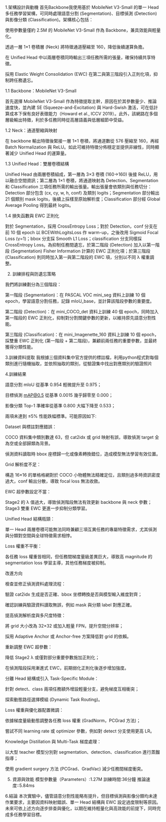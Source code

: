 1.架構設計與動機
首先Backbone我使用基於 MobileNet V3-Small 的單一 Head 多任務學習架構，可同時處理語意分割 (Segmentation)、目標偵測 (Detection) 與影像分類 (Classification)。架構核心包括：

使用參數量僅約 2.5M 的 MobileNet V3-Small 作為 Backbone，兼具效能與輕量化。

透過一層 1×1 卷積層 (Neck) 將特徵通道壓縮至 160，降低後續運算負擔。

在 Unified Head 中以兩層卷積同時輸出三項任務所需的張量，確保持續共享特徵。

採用 Elastic Weight Consolidation (EWC) 在第二與第三階段引入正則化項，抑制跨任務遺忘。

1.1 Backbone：MobileNet V3-Small

首先選擇 MobileNet V3-Small 作為特徵提取主幹，原因在於其參數量少、推論速度快，並內建 SE (Squeeze-and-Excitation) 與 Hard-Swish 激活，可在低計算成本下保有良好表徵能力（Howard et al., ICCV 2019）。此外，該網路在多個層級輸出特徵，利於多任務同時從高層語義與低層細節中受益。

1.2 Neck：通道壓縮與映射

在 backbone 輸出特徵後緊接一層 1×1 卷積，將通道數從 576 壓縮至 160，再經 Batch Normalization 與 ReLU。如此可維持特徵分佈穩定並提供非線性，同時顯著減少 Unified Head 的運算量。

1.3 Unified Head：雙層卷積結構

Unified Head 由兩層卷積組成，第一層為 3×3 卷積 (160→160) 後接 ReLU，用以融合空間資訊；第二層為 1×1 卷積，將通道映射為 Detection、Segmentation 和 Classification 三項任務所需的輸出張量。輸出張量會依類別與任務切分：Detection 部分包含 (cx, cy, w, h, conf) 及類別 logits；Segmentation 部分輸出 21 個類別 mask logits，後續上採樣至原始解析度；Classification 部分經 Global Average Pooling 得到最終 logits。

1.4 損失函數與 EWC 正則化

對於 Segmentation，採用 CrossEntropy Loss；對於 Detection，conf 分支在前 10 個 epoch 以 BCEWithLogitsLoss 作 warm-up，之後改用 Sigmoid Focal Loss (γ=1)；bbox 分支採 Smooth L1 Loss；classification 分支同樣採 CrossEntropy Loss。為抑制任務間遺忘，於第二階段 (Detection) 加入以第一階段 (Segmentation) Fisher Information 計算的 EWC 正則化項；於第三階段 (Classification) 則同時加入第一與第二階段的 EWC 項，分別以不同 λ 權重調整。

2. 訓練排程與防遺忘策略

我們將訓練劃分為三個階段：

第一階段 (Segmentation)：在 PASCAL VOC mini_seg 資料上訓練 10 個 epoch，學習語意分割任務，記錄 mIoU_base，並計算該階段參數的重要度。

第二階段 (Detection)：在 mini_COCO_det 資料上訓練 40 個 epoch，同時加入第一階段的 EWC 正則化，抑制對分割關鍵參數的更新，以維持原先語意分割性能。

第三階段 (Classification)：在 mini_Imagenette_160 資料上訓練 10 個 epoch，採雙重 EWC 正則化 (第一階段 + 第二階段)，兼顧前兩任務的重要參數，並最終獲得分類性能。

3.訓練資料提取
我根據三個資料集中官方提供的標註檔，利用python程式對每個類別進行隨機抽取，並依照抽取的類別，從驗證集中找出對應類別的驗證照片

4.訓練結果

語意分割 mIoU 從基準 0.954 輕微提升至 0.975；

目標偵測 mAP@0.5 從基準 0.0015 幾乎歸零至 0.000；

影像分類 Top-1 準確率從基準 0.800 大幅下降至 0.533；

兩項未達到 ≤5% 性能跌幅標準。可能原因如下:

Dataset 與標註對應錯誤：

COCO 資料集中類別數達 63，但 cat2idx 或 grid 映射有誤，導致偵測 target 全為空或全部歸類為背景。

偵測資料讀取時 bbox 座標歸一化或像素轉換錯位，造成模型無法學習有效位置。

Grid 解析度不足：

構造 16×16 的單格格網對於 COCO 小物體無法精確定位，且類別過多時資訊密度過大，conf 輸出分散，導致 focal loss 無法收斂。

EWC 超參數設定不當：

Stage2 的 λ 值過大，導致偵測階段無法有效更新 backbone 與 neck 參數；Stage3 雙重 EWC 更進一步抑制分類學習。

Unified Head 結構瓶頸：

單一 Head 兩層卷積可能無法同時兼顧三項互異任務的專屬特徵需求，尤其偵測與分類對空間與全球特徵需求相悖。

Loss 權重不平衡：

各任務 loss 權重皆相同，但任務間梯度量級差異巨大，導致高 magnitude 的 segmentation loss 學習主導，其他任務梯度被抑制。

改進方向

檢查並修正偵測資料處理流程：

驗證 cat2idx 生成是否正確、bbox 坐標轉換是否與模型輸入維度對齊；

確認訓練與驗證資料讀取無誤，例如 mask 與分類 label 對應正確。

提高偵測解析度與多尺度特徵：

將 grid 大小改為 32×32 或加入輕量 FPN，提升空間分辨率；

採用 Adaptive Anchor 或 Anchor-free 方案降低對 grid 的依賴。

重新調整 EWC 超參數：

降低 Stage2 λ 或僅對部分重要參數施加正則化；

在偵測階段採用漸進式 EWC，前期弱化正則化後逐步增加強度。

分離 Head 結構或引入 Task-Specific Module：

針對 detect、class 兩項任務額外增設輕量分支，避免梯度互相衝突；

探索動態路徑選擇模組 (Dynamic Task Routing)。

Loss 權重與優化器配置微調：

依據梯度量級動態調整各任務 loss 權重 (GradNorm，PCGrad 方法)；

嘗試不同 learning rate 或 optimizer 參數，例如對 detect 分支使用更高 LR。

Knowledge Distillation 與 Multi-Task 梯度處理：

以大型 teacher 模型分別對 segmentation、detection、classification 進行蒸餾指導；

使用 gradient surgery 方法 (PCGrad、GradVac) 減少任務間梯度衝突。

5. 資源與效能
模型參數量（Parameters）:1.27M
訓練時間:36分鐘
推論速度::5.84ms

6.結論
本次實驗中，儘管語意分割性能略有提升，但目標偵測與影像分類均未達作業要求，主要因資料映射錯誤、單一 Head 結構與 EWC 設定過度限制等原因。未來可依上述方向逐步排查與優化，以期在維持輕量化與高效能的前提下，同時完成多任務學習目標。


